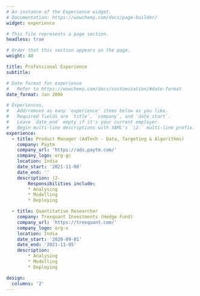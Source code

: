 ```yaml
---
# An instance of the Experience widget.
# Documentation: https://wowchemy.com/docs/page-builder/
widget: experience

# This file represents a page section.
headless: true

# Order that this section appears on the page.
weight: 40

title: Professional Experience
subtitle:

# Date format for experience
#   Refer to https://wowchemy.com/docs/customization/#date-format
date_format: Jan 2006

# Experiences.
#   Add/remove as many `experience` items below as you like.
#   Required fields are `title`, `company`, and `date_start`.
#   Leave `date_end` empty if it's your current employer.
#   Begin multi-line descriptions with YAML's `|2-` multi-line prefix.
experience:
  - title: Product Manager (AdTech - Data, Targeting & Algorithms)
    company: Paytm
    company_url: 'https://ads.paytm.com/'
    company_logo: org-gc
    location: India
    date_start: '2021-11-08'
    date_end: ''
    description: |2-
        Responsibilities include:     
        * Analysing
        * Modelling
        * Deploying

  - title: Quantitative Researcher
    company: Trexquant Investments (Hedge Fund)
    company_url: 'https://trexquant.com/'
    company_logo: org-x
    location: India
    date_start: '2020-09-01'
    date_end: '2021-11-05'
    description:        
        * Analysing
        * Modelling
        * Deploying

design:
  columns: '2'
---
```

